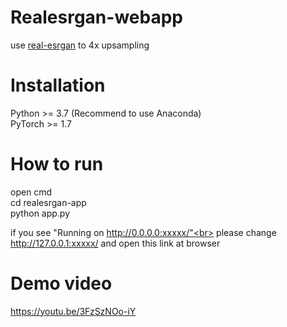 # Realesrgan-webapp
use <a href="https://github.com/xinntao/Real-ESRGAN">real-esrgan</a> to 4x upsampling

# Installation
Python >= 3.7 (Recommend to use Anaconda)<br>
PyTorch >= 1.7

#  How to run
open cmd<br>
cd realesrgan-app<br>
python app.py

if you see "Running on http://0.0.0.0:xxxxx/"<br>
please change http://127.0.0.1:xxxxx/ and open this link at browser

# Demo video

https://youtu.be/3FzSzNOo-iY
